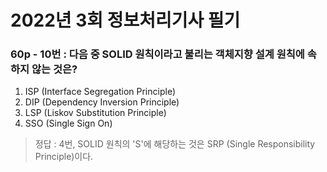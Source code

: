 # 2022년 3회 정보처리기사 필기

### 60p - 10번 : 다음 중 SOLID 원칙이라고 불리는 객체지향 설계 원칙에 속하지 않는 것은?  
1. ISP (Interface Segregation Principle)
2. DIP (Dependency Inversion Principle)
3. LSP (Liskov Substitution Principle)
4. SSO (Single Sign On)
> 정답 : 4번, SOLID 원칙의 'S'에 해당하는 것은 SRP (Single Responsibility Principle)이다.

